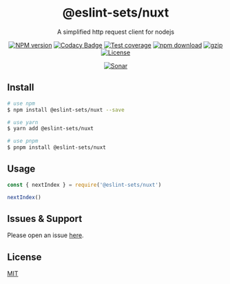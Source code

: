 <div style="text-align: center;" align="center">

# @eslint-sets/nuxt

A simplified http request client for nodejs

[![NPM version][npm-image]][npm-url]
[![Codacy Badge][codacy-image]][codacy-url]
[![Test coverage][codecov-image]][codecov-url]
[![npm download][download-image]][download-url]
[![gzip][gzip-image]][gzip-url]
[![License][license-image]][license-url]

[![Sonar][sonar-image]][sonar-url]

</div>

## Install

```bash
# use npm
$ npm install @eslint-sets/nuxt --save

# use yarn
$ yarn add @eslint-sets/nuxt

# use pnpm
$ pnpm install @eslint-sets/nuxt
```

## Usage

```js
const { nextIndex } = require('@eslint-sets/nuxt')

nextIndex()
```

## Issues & Support

Please open an issue [here](https://github.com/saqqdy/@eslint-sets/nuxt/issues).

## License

[MIT](LICENSE)

[npm-image]: https://img.shields.io/npm/v/@eslint-sets/nuxt.svg?style=flat-square
[npm-url]: https://npmjs.org/package/@eslint-sets/nuxt
[codacy-image]: https://app.codacy.com/project/badge/Grade/f70d4880e4ad4f40aa970eb9ee9d0696
[codacy-url]: https://www.codacy.com/gh/saqqdy/@eslint-sets/nuxt/dashboard?utm_source=github.com&utm_medium=referral&utm_content=saqqdy/@eslint-sets/nuxt&utm_campaign=Badge_Grade
[codecov-image]: https://img.shields.io/codecov/c/github/saqqdy/@eslint-sets/nuxt.svg?style=flat-square
[codecov-url]: https://codecov.io/github/saqqdy/@eslint-sets/nuxt?branch=master
[download-image]: https://img.shields.io/npm/dm/@eslint-sets/nuxt.svg?style=flat-square
[download-url]: https://npmjs.org/package/@eslint-sets/nuxt
[gzip-image]: http://img.badgesize.io/https://unpkg.com/@eslint-sets/nuxt/index.cjs?compression=gzip&label=gzip%20size:%20JS
[gzip-url]: http://img.badgesize.io/https://unpkg.com/@eslint-sets/nuxt/index.cjs?compression=gzip&label=gzip%20size:%20JS
[license-image]: https://img.shields.io/badge/License-MIT-blue.svg
[license-url]: LICENSE
[sonar-image]: https://sonarcloud.io/api/project_badges/quality_gate?project=saqqdy_@eslint-sets/nuxt
[sonar-url]: https://sonarcloud.io/dashboard?id=saqqdy_@eslint-sets/nuxt
